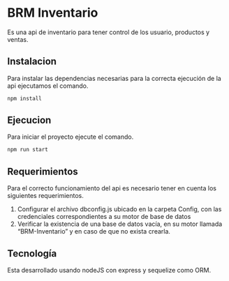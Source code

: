 # BRM Inventario

Es una api de inventario para tener control de los usuario, productos y ventas.

## Instalacion

Para instalar las dependencias necesarias para la correcta ejecución de la api ejecutamos el comando.

```bash
npm install
```

## Ejecucion

Para iniciar el proyecto ejecute el comando.

```bash
npm run start
```

## Requerimientos

Para el correcto funcionamiento del api es necesario tener en cuenta los siguientes requerimientos.
1.	Configurar el archivo dbconfig.js ubicado en la carpeta Config, con las credenciales correspondientes a su motor de base de datos
2.	Verificar la existencia de una base de datos vacía, en su motor llamada “BRM-Inventario” y en caso de que no exista crearla.


## Tecnología

Esta desarrollado usando nodeJS con express y sequelize como ORM.
